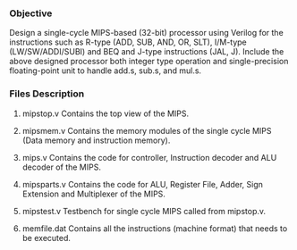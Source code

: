 ### Objective

Design a single-cycle MIPS-based (32-bit) processor using Verilog for the instructions such as R-type (ADD, SUB, AND, OR, SLT), I/M-type (LW/SW/ADDI/SUBI) and BEQ and J-type instructions (JAL, J). Include the above designed processor both integer type operation and single-precision floating-point unit to handle add.s, sub.s, and mul.s.


### Files Description

1. mipstop.v
	Contains the top view of the MIPS. 

2. mipsmem.v
	Contains the memory modules of the single cycle MIPS (Data memory and instruction memory).

3. mips.v
	Contains the code for controller, Instruction decoder and ALU decoder of the MIPS.

4. mipsparts.v
	Contains the code for ALU, Register File, Adder, Sign Extension and Multiplexer of the MIPS.

5. mipstest.v
	Testbench for single cycle MIPS called from mipstop.v.

6. memfile.dat
	Contains all the instructions (machine format) that needs to be executed.